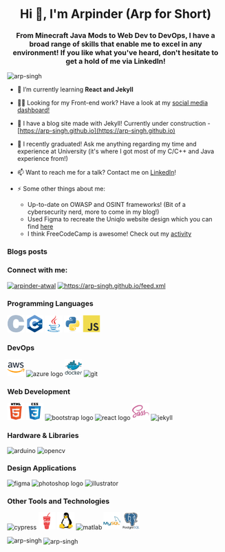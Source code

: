 <h1 align="center">Hi 👋, I'm Arpinder (Arp for Short)</h1>
<h3 align="center">From Minecraft Java Mods to Web Dev to DevOps, I have a broad range of skills that enable me to excel in any environment! If you like what you've heard, don't hesitate to get a hold of me via LinkedIn!</h3>

<p align="left"> <img src="https://komarev.com/ghpvc/?username=arp-singh&label=Profile%20views&color=0e75b6&style=flat" alt="arp-singh" /> </p>
<!-- 🔭 I’m currently working on [Arp's Tech Odyssey](https://arp-singh.github.io) -->

- 🌱 I’m currently learning **React and Jekyll**

- 👨‍💻 Looking for my Front-end work? Have a look at my [social media dashboard!]([https://github.com/Arp-Singh?tab=repositories](https://arp-singh.github.io/social-media-dashboard/))

- 📝 I have a blog site made with Jekyll! Currently under construction - [https://arp-singh.github.io](https://arp-singh.github.io)

- 💬 I recently graduated! Ask me anything regarding my time and experience at University (it's where I got most of my C/C++ and Java experience from!)

- 📫 Want to reach me for a talk? Contact me on [LinkedIn](https://linkedin.com/in/arpinder-atwal)!

- ⚡ Some other things about me:
    - Up-to-date on OWASP and OSINT frameworks! (Bit of a cybersecurity nerd, more to come in my blog!)
    - Used Figma to recreate the Uniqlo website design which you can find [here](https://www.figma.com/design/EmXhZbid8nI6Cwdu0QTmwe/Uniqlone?node-id=0-1&t=RKOUbs0bbkdULRIK-1)
    - I think FreeCodeCamp is awesome! Check out my [activity](https://www.freecodecamp.org/Arp-Singh)

### Blogs posts
<!-- BLOG-POST-LIST:START -->
<!-- BLOG-POST-LIST:END -->

<h3 align="left">Connect with me:</h3>
<p align="left">
<a href="https://linkedin.com/in/arpinder-atwal" target="blank"><img align="center" src="https://raw.githubusercontent.com/rahuldkjain/github-profile-readme-generator/master/src/images/icons/Social/linked-in-alt.svg" alt="arpinder-atwal" height="30" width="40" /></a>
<a href="/https://arp-singh.github.io/feed.xml" target="blank"><img align="center" src="https://raw.githubusercontent.com/rahuldkjain/github-profile-readme-generator/master/src/images/icons/Social/rss.svg" alt="https://arp-singh.github.io/feed.xml" height="30" width="40" /></a>
</p>

<h3 align="left">Programming Languages</h3>
<p align="left"> 

  <img src="https://raw.githubusercontent.com/devicons/devicon/master/icons/c/c-original.svg" alt="c" width="40" height="40"/> 
  <img src="https://raw.githubusercontent.com/devicons/devicon/master/icons/cplusplus/cplusplus-original.svg" alt="cplusplus" width="40" height="40"/>   
  <img src="https://raw.githubusercontent.com/devicons/devicon/master/icons/java/java-original.svg" alt="java" width="40" height="40"/>   
  <img src="https://raw.githubusercontent.com/devicons/devicon/master/icons/python/python-original.svg" alt="python" width="40" height="40"/> 
  <img src="https://raw.githubusercontent.com/devicons/devicon/master/icons/javascript/javascript-original.svg" alt="javascript" width="40" height="40"/> </p>

<h3 align="left">DevOps</h3>
<p align="left"> 
  <img src="https://raw.githubusercontent.com/devicons/devicon/master/icons/amazonwebservices/amazonwebservices-original-wordmark.svg" alt="aws" width="40" height="40"/>
  <img src="https://cdn.jsdelivr.net/gh/devicons/devicon/icons/azure/azure-original.svg" height="40" width="40" alt="azure logo"/>
  <img src="https://raw.githubusercontent.com/devicons/devicon/master/icons/docker/docker-original-wordmark.svg" alt="docker" width="40" height="40"/>
  <img src="https://www.vectorlogo.zone/logos/git-scm/git-scm-icon.svg" alt="git" width="40" height="40"/> </p>

<h3 align="left">Web Development</h3>
<p align="left"> 
  <img src="https://raw.githubusercontent.com/devicons/devicon/master/icons/html5/html5-original-wordmark.svg" alt="html5" width="40" height="40"/>
  <img src="https://raw.githubusercontent.com/devicons/devicon/master/icons/css3/css3-original-wordmark.svg" alt="css3" width="40" height="40"/> 
  <img src="https://cdn.jsdelivr.net/gh/devicons/devicon/icons/bootstrap/bootstrap-original.svg" height="40" width="40" alt="bootstrap logo"/>
  <img src="https://cdn.jsdelivr.net/gh/devicons/devicon/icons/react/react-original.svg" height="40" width="40" alt="react logo"/>
  <img src="https://raw.githubusercontent.com/devicons/devicon/master/icons/sass/sass-original.svg" alt="sass" width="40" height="40"/> 
  <img src="https://www.vectorlogo.zone/logos/jekyllrb/jekyllrb-icon.svg" alt="jekyll" width="40" height="40"/></p>

<h3 align="left">Hardware & Libraries</h3>
<p align="left"> 
  <img src="https://cdn.worldvectorlogo.com/logos/arduino-1.svg" alt="arduino" width="40" height="40"/> 
  <img src="https://www.vectorlogo.zone/logos/opencv/opencv-icon.svg" alt="opencv" width="40" height="40"/></p>
  
<h3 align="left">Design Applications</h3>
<p align="left"> 
    <img src="https://www.vectorlogo.zone/logos/figma/figma-icon.svg" alt="figma" width="40" height="40"/> 
    <img src="https://cdn.jsdelivr.net/gh/devicons/devicon/icons/photoshop/photoshop-plain.svg" height="40" alt="photoshop logo" />
    <img src="https://www.vectorlogo.zone/logos/adobe_illustrator/adobe_illustrator-icon.svg" alt="illustrator" width="40" height="40"/> </p>

<h3 align="left">Other Tools and Technologies</h3>
<p align="left"> 
  <img src="https://raw.githubusercontent.com/simple-icons/simple-icons/6e46ec1fc23b60c8fd0d2f2ff46db82e16dbd75f/icons/cypress.svg" alt="cypress" width="40" height="40"/>
  <img src="https://raw.githubusercontent.com/devicons/devicon/master/icons/gulp/gulp-plain.svg" alt="gulp" width="40" height="40"/>
  <img src="https://raw.githubusercontent.com/devicons/devicon/master/icons/linux/linux-original.svg" alt="linux" width="40" height="40"/>
  <img src="https://upload.wikimedia.org/wikipedia/commons/2/21/Matlab_Logo.png" alt="matlab" width="40" height="40"/>
  <img src="https://raw.githubusercontent.com/devicons/devicon/master/icons/mysql/mysql-original-wordmark.svg" alt="mysql" width="40" height="40"/>
  <img src="https://raw.githubusercontent.com/devicons/devicon/master/icons/postgresql/postgresql-original-wordmark.svg" alt="postgresql" width="40" height="40"/> </p>


<p><img align="left" src="https://github-readme-stats.vercel.app/api/top-langs?username=arp-singh&show_icons=true&locale=en&layout=compact" alt="arp-singh" /></p>

<p>&nbsp;<img align="center" src="https://github-readme-stats.vercel.app/api?username=arp-singh&show_icons=true&locale=en" alt="arp-singh" /></p>
